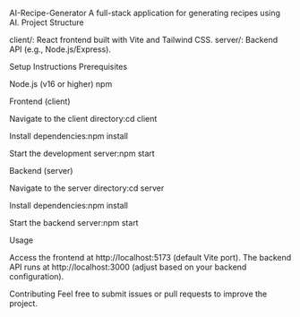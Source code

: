 AI-Recipe-Generator
A full-stack application for generating recipes using AI.
Project Structure

client/: React frontend built with Vite and Tailwind CSS.
server/: Backend API (e.g., Node.js/Express).

Setup Instructions
Prerequisites

Node.js (v16 or higher)
npm

Frontend (client)

Navigate to the client directory:cd client


Install dependencies:npm install


Start the development server:npm start



Backend (server)

Navigate to the server directory:cd server


Install dependencies:npm install


Start the backend server:npm start



Usage

Access the frontend at http://localhost:5173 (default Vite port).
The backend API runs at http://localhost:3000 (adjust based on your backend configuration).

Contributing
Feel free to submit issues or pull requests to improve the project.